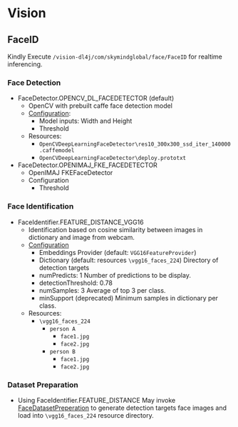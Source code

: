 # Vision

## FaceID
Kindly Execute `/vision-dl4j/com/skymindglobal/face/FaceID` for realtime inferencing.

### Face Detection
- FaceDetector.OPENCV_DL_FACEDETECTOR (default)
  - OpenCV with prebuilt caffe face detection model
  - [Configuration](https://github.com/skymindglobal/Vision/blob/master/vision-dl4j/src/main/java/com/skymindglobal/face/FaceID.java#L145):
    - Model inputs: Width and Height
    - Threshold
  - Resources:
    - `OpenCVDeepLearningFaceDetector\res10_300x300_ssd_iter_140000.caffemodel`
    - `OpenCVDeepLearningFaceDetector\deploy.prototxt`
- FaceDetector.OPENIMAJ_FKE_FACEDETECTOR
  - OpenIMAJ FKEFaceDetector
  - Configuration
    - Threshold

### Face Identification
- FaceIdentifier.FEATURE_DISTANCE_VGG16
  - Identification based on cosine similarity between images in dictionary and image from webcam.
  - [Configuration](https://github.com/skymindglobal/Vision/blob/master/vision-dl4j/src/main/java/com/skymindglobal/face/FaceID.java#L133)
    - Embeddings Provider (default: `VGG16FeatureProvider`)
    - Dictionary (default: resources `\vgg16_faces_224`)
      Directory of detection targets 
    - numPredicts: 1
      Number of predictions to be display.
    - detectionThreshold: 0.78
    - numSamples: 3
      Average of top 3 per class.
    - minSupport (deprecated)
      Minimum samples in dictionary per class.
  - Resources:
    - `\vgg16_faces_224`
      - `person A`
        - `face1.jpg`
        - `face2.jpg`
      - `person B`
        - `face1.jpg`
        - `face2.jpg`
    
### Dataset Preparation
- Using FaceIdentifier.FEATURE_DISTANCE
May invoke [FaceDatasetPreperation](https://github.com/skymindglobal/Vision/blob/master/vision-dl4j/src/main/java/com/skymindglobal/face/identification/training/FaceDatasetPreperation.java) to generate detection targets face images and load into `\vgg16_faces_224` resource directory.
